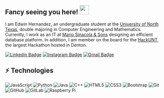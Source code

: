## Fancy seeing you here! <img src="https://raw.githubusercontent.com/aemmadi/aemmadi/master/wave.gif" width="30px">

I am Edwin Hernandez, an undergraduate student at the [University of North Texas](https://www.unt.edu/), double majoring in Computer Engineering and Mathematics. Currently, I work as an IT at [Mario Sinacola & Sons](https://www.mariosinacola.com/) designing an efficient database platform. In addition, I am member on the board for the [HackUNT](https://unthackathon.com/), the largest Hackathon hosted in Denton.

[![Linkedin Badge](https://img.shields.io/badge/-linkedin-blue?style=flat-square&logo=Linkedin&logoColor=white&link=https://www.linkedin.com/in/edwinhern16/)](https://www.linkedin.com/in/edwinhern16/)
[![Instagram Badge](https://img.shields.io/badge/-instagram-purple?style=flat-square&logo=instagram&logoColor=white&link=https://www.instagram.com/edwinhern15/)](https://www.instagram.com/edwinhern15)
[![Gmail Badge](https://img.shields.io/badge/-edwinhern.16@gmail.com-c14438?style=flat-square&logo=Gmail&logoColor=white&link=mailto:edwinhern.16@gmail.com)](mailto:edwinhern.16@gmail.com)

## ⚡ Technologies

![JavaScript](https://img.shields.io/badge/-JavaScript-black?style=flat-square&logo=javascript)
![Python](https://img.shields.io/badge/-Python-black?style=flat-square&logo=Python)
![Java](https://img.shields.io/badge/-java-E34A86?style=flat-square&logo=java)
![C++](https://img.shields.io/badge/-C++-00599C?style=flat-square&logo=c)
![HTML5](https://img.shields.io/badge/-HTML5-E34F26?style=flat-square&logo=html5&logoColor=white)
![CSS3](https://img.shields.io/badge/-CSS3-1572B6?style=flat-square&logo=css3)
![Bootstrap](https://img.shields.io/badge/-Bootstrap-563D7C?style=flat-square&logo=bootstrap)
![Git](https://img.shields.io/badge/-Git-black?style=flat-square&logo=git)
![GitHub](https://img.shields.io/badge/-GitHub-181717?style=flat-square&logo=github)
![GitLab](https://img.shields.io/badge/-GitLab-FCA121?style=flat-square&logo=gitlab)
![Raspberry Pi](https://img.shields.io/badge/-Raspberry%20Pi-C51A4A?style=flat-square&logo=Raspberry-Pi)
